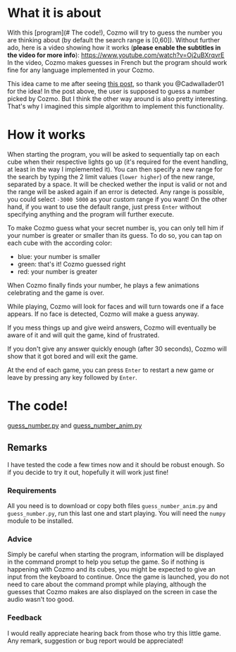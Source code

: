 # What it is about
With this [program](# The code!), Cozmo will try to guess the number you are thinking about (by default the search range is [0,60]). Without further ado, here is a video showing how it works (**please enable the subtitles in the video for more info**):
https://www.youtube.com/watch?v=Oj2uBXrqvrE
In the video, Cozmo makes guesses in French but the program should work fine for any language implemented in your Cozmo. 

This idea came to me after seeing [this post](https://forums.anki.com/t/number-guessing-game/10846), so thank you @Cadwallader01 for the idea!
In the post above, the user is supposed to guess a number picked by Cozmo. But I think the other way around is also pretty interesting. That's why I imagined this simple algorithm to implement this functionality.

# How it works
When starting the program, you will be asked to sequentially tap on each cube when their respective lights go up (it's required for the event handling, at least in the way I implemented it). You can then specify a new range for the search by typing the 2 limit values (`lower higher`) of the new range, separated by a space. It will be checked wether the input is valid or not and the range will be asked again if an error is detected. Any range is possible, you could select `-3000 5000` as your custom range if you want!
On the other hand, if you want to use the default range, just press `Enter` without specifying anything and the program will further execute. 

To make Cozmo guess what your secret number is, you can only tell him if your number is greater or smaller than its guess. To do so, you can tap on each cube with the according color:

- blue: your number is smaller
- green: that's it! Cozmo guessed right
- red: your number is greater

When Cozmo finally finds your number, he plays a few animations celebrating and the game is over.

While playing, Cozmo will look for faces and will turn towards one if a face appears. If no face is detected, Cozmo will make a guess anyway.

If you mess things up and give weird answers, Cozmo will eventually be aware of it and will quit the game, kind of frustrated. 

If you don't give any answer quickly enough (after 30 seconds), Cozmo will show that it got bored and will exit the game.

At the end of each game, you can press `Enter` to restart a new game or leave by pressing any key followed by `Enter`. 

# The code!
[guess_number.py](https://github.com/LucasWaelti/Cozmo/blob/master/guess_number/guess_number.py) and 
[guess_number_anim.py](https://github.com/LucasWaelti/Cozmo/blob/master/guess_number/guess_number_anim.py)

## Remarks
I have tested the code a few times now and it should be robust enough. So if you decide to try it out, hopefully it will work just fine!

### Requirements
All you need is to download or copy both files `guess_number_anim.py` and `guess_number.py`, run this last one and start playing. You will need the `numpy` module to be installed. 

### Advice
Simply be careful when starting the program, information will be displayed in the command prompt to help you setup the game. So if nothing is happening with Cozmo and its cubes, you might be expected to give an input from the keyboard to continue. Once the game is launched, you do not need to care about the command prompt while playing, although the guesses that Cozmo makes are also displayed on the screen in case the audio wasn't too good. 

### Feedback
I would really appreciate hearing back from those who try this little game. Any remark, suggestion or bug report would be appreciated!
